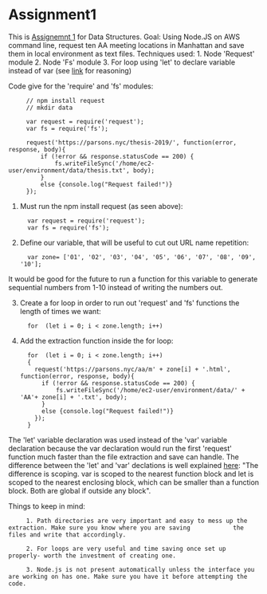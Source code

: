 # Assignment1

This is [Assignemnt 1](https://github.com/visualizedata/data-structures/blob/master/weekly_assignment_01.md) for Data Structures. Goal: Using Node.JS on AWS command line, request ten AA meeting locations in Manhattan and save them in local environment as text files. 
Techniques used: 
         1. Node 'Request' module 
         2. Node 'Fs' module
         3. For loop using 'let' to declare variable instead of var (see [link](https://stackoverflow.com/questions/762011/whats-the-difference-between-using-let-and-var) for reasoning)                             

Code give for the 'require' and 'fs' modules: 

         // npm install request
         // mkdir data

         var request = require('request');
         var fs = require('fs');

         request('https://parsons.nyc/thesis-2019/', function(error, response, body){
             if (!error && response.statusCode == 200) {
                 fs.writeFileSync('/home/ec2-user/environment/data/thesis.txt', body);
             }
             else {console.log("Request failed!")}
         });
1. Must run the npm install request (as seen above):
         
         
         var request = require('request');
         var fs = require('fs');
        

2. Define our variable, that will be useful to cut out URL name repetition:
         
         var zone= ['01', '02', '03', '04', '05', '06', '07', '08', '09', '10'];
         
It would be good for the future to run a function for this variable to generate sequential numbers from 1-10 instead of writing the numbers out.

3. Create a for loop in order to run out 'request' and 'fs' functions the length of times we want:
         
         for  (let i = 0; i < zone.length; i++) 
 
4. Add the extraction function inside the for loop:

         for  (let i = 0; i < zone.length; i++) 
         {
           request('https://parsons.nyc/aa/m' + zone[i] + '.html', function(error, response, body){
             if (!error && response.statusCode == 200) {
                 fs.writeFileSync('/home/ec2-user/environment/data/' + 'AA'+ zone[i] + '.txt', body);
             }
             else {console.log("Request failed!")}
           });
         }

The 'let' variable declaration was used instead of the 'var' variable declaration because the var declaration would run the first 'request' function much faster than the file extraction and save can handle. The difference between the 'let' and 'var' declations is well explained [here](https://stackoverflow.com/questions/762011/whats-the-difference-between-using-let-and-var): "The difference is scoping. var is scoped to the nearest function block and let is scoped to the nearest enclosing block, which can be smaller than a function block. Both are global if outside any block". 

Things to keep in mind:
         
         1. Path directories are very important and easy to mess up the extraction. Make sure you know where you are saving            the files and write that accordingly.
         
         2. For loops are very useful and time saving once set up properly- worth the investment of creating one. 
         
         3. Node.js is not present automatically unless the interface you are working on has one. Make sure you have it before attempting the code. 
